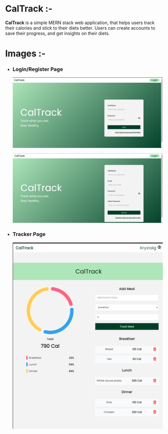# CalTrack :-

**CalTrack** is a simple MERN stack web application, that helps users track their calories and stick to their diets better. Users can create accounts to save their progress, and get insights on their diets.

# Images :-

- ### **Login/Register Page**

  ![LoginPage](./Images/LoginPage.png)

  ![RegisterPage](./Images/RegisterPage.png)

- ### **Tracker Page**
  ![TrackerPage](./Images/TrackerPage.png)
